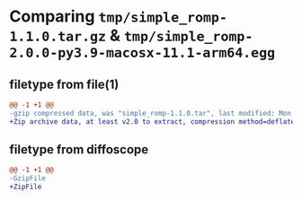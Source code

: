 # Comparing `tmp/simple_romp-1.1.0.tar.gz` & `tmp/simple_romp-2.0.0-py3.9-macosx-11.1-arm64.egg`

## filetype from file(1)

```diff
@@ -1 +1 @@
-gzip compressed data, was "simple_romp-1.1.0.tar", last modified: Mon Jun 19 13:57:49 2023, max compression
+Zip archive data, at least v2.0 to extract, compression method=deflate
```

## filetype from diffoscope

```diff
@@ -1 +1 @@
-GzipFile
+ZipFile
```

